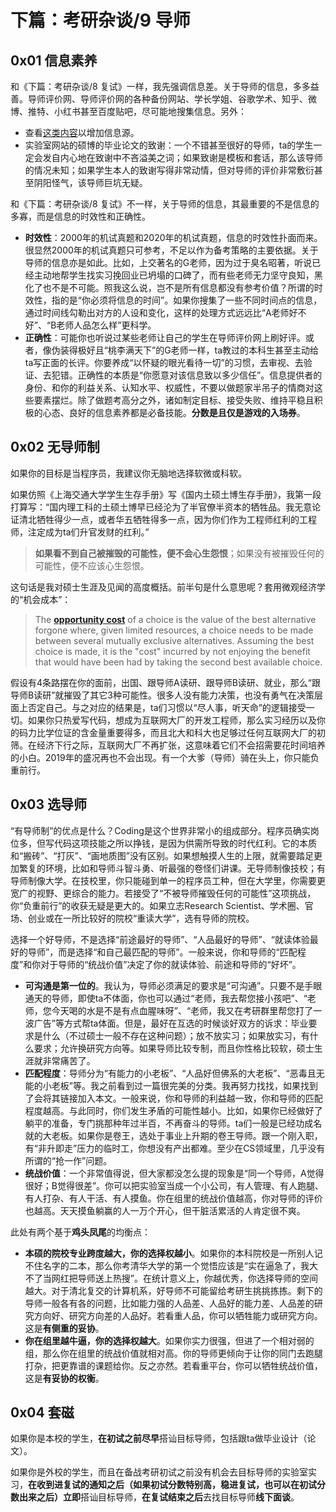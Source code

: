 # 下篇：考研杂谈/9 导师

## 0x01 信息素养

和《下篇：考研杂谈/8 复试》一样，我先强调信息差。关于导师的信息，多多益善。导师评价网、导师评价网的各种备份网站、学长学姐、谷歌学术、知乎、微博、推特、小红书甚至百度贴吧，尽可能地搜集信息。另外：

- 查看[这类内容](https://www.zhihu.com/topic/19589159/top-answers)以增加信息源。
- 实验室网站的硕博的毕业论文的致谢：一个不错甚至很好的导师，ta的学生一定会发自内心地在致谢中不吝溢美之词；如果致谢是模板和套话，那么该导师的情况未知；如果学生本人的致谢写得非常动情，但对导师的评价非常敷衍甚至阴阳怪气，该导师巨坑无疑。

和《下篇：考研杂谈/8 复试》不一样，关于导师的信息，其最重要的不是信息的多寡，而是信息的时效性和正确性。

- **时效性**：2000年的机试真题和2020年的机试真题，信息的时效性扑面而来。很显然2000年的机试真题只可参考，不足以作为备考策略的主要依据。关于导师的信息亦是如此。比如，上交著名的G老师，因为过于臭名昭著，听说已经主动地帮学生找实习挽回业已坍塌的口碑了，而有些老师无力坚守良知，黑化了也不是不可能。照我这么说，岂不是所有信息都没有参考价值？所谓的时效性，指的是“你必须将信息的时间”。如果你搜集了一些不同时间点的信息，通过时间线勾勒出对方的人设和变化，这样的处理方式远远比“A老师好不好”、“B老师人品怎么样”更科学。
- **正确性**：可能你也听说过某些老师让自己的学生在导师评价网上刷好评。或者，像伪装得极好且“桃李满天下”的G老师一样，ta教过的本科生甚至主动给ta写正面的长评。你要养成“以怀疑的眼光看待一切”的习惯，去审视、去验证、去犯错。正确性的本质是“你愿意对该信息致以多少信任”。信息提供者的身份、和你的利益关系、认知水平、权威性，不要以做题家半吊子的情商对这些要素摆烂。除了做题考高分之外，诸如制定目标、接受失败、维持平稳且积极的心态、良好的信息素养都是必备技能。**分数是且仅是游戏的入场券**。

## 0x02 无导师制

如果你的目标是当程序员，我建议你无脑地选择软微或科软。

如果仿照《上海交通大学学生生存手册》写《国内土硕土博生存手册》，我第一段打算写：“国内理工科的土硕土博早已经沦为了半官僚半资本的牺牲品。我无意论证清北牺牲得少一点，或者华五牺牲得多一点，因为你们作为工程师红利的工程师，注定成为ta们升官发财的红利。”

> **如果看不到自己被摧毁的可能性，便不会心生怨恨**；如果没有被摧毁任何的可能性，便不应该心生怨恨。

这句话是我对硕士生涯及见闻的高度概括。前半句是什么意思呢？套用微观经济学的“机会成本”：

> The [**opportunity cost**](https://en.wikipedia.org/wiki/Opportunity_cost) of a choice is the value of the best alternative forgone where, given limited resources, a choice needs to be made between several mutually exclusive alternatives. Assuming the best choice is made, it is the "cost" incurred by not enjoying the benefit that would have been had by taking the second best available choice.

假设有4条路摆在你的面前，出国、跟导师A读研、跟导师B读研、就业，那么“跟导师B读研”就摧毁了其它3种可能性。很多人没有能力决策，也没有勇气在决策层面上否定自己。与之对应的结果是，ta们习惯以“尽人事，听天命”的逻辑接受一切。如果你只热爱写代码，想成为互联网大厂的开发工程师，那么实习经历以及你的码力比学位证的含金量重要得多，而且北大和科大也足够过任何互联网大厂的初筛。在经济下行之际，互联网大厂不再扩张，这意味着它们不会招需要花时间培养的小白。2019年的盛况再也不会出现。有一个大爹（导师）骑在头上，你只能负重前行。

## 0x03 选导师

“有导师制”的优点是什么？Coding是这个世界非常小的组成部分。程序员确实岗位多，但写代码这项技能之所以挣钱，是因为供需所导致的时代红利。它的本质和“搬砖”、“打灰”、“画地质图”没有区别。如果想触摸人生的上限，就需要踏足更加繁复的环境，比如和导师斗智斗勇、听最强的卷怪们讲课。无导师制像技校；有导师制像大学。在技校里，你只能碰到单一的程序员工种，但在大学里，你需要更宽广的视野、更综合的能力。若接受了“不被导师摧毁任何的可能性”这项挑战，你“负重前行”的收获无疑是更大的。如果立志Research Scientist、学术圈、官场、创业或在一所比较好的院校“重读大学”，选有导师的院校。

选择一个好导师，不是选择“前途最好的导师”、“人品最好的导师”、“就读体验最好的导师”，而是选择“和自己最匹配的导师”。一般来说，你和导师的“匹配程度”和你对于导师的“统战价值”决定了你的就读体验、前途和导师的“好坏”。

- **可沟通是第一位的**。我认为，导师必须满足的要求是“可沟通”。只要不是手眼通天的导师，即使ta不体面，你也可以通过“老师，我去帮您接小孩吧”、“老师，您今天喝的水是不是有点血腥味呀”、“老师，我又在考研群里帮您打了一波广告”等方式帮ta体面。但是，最好在互选的时候谈好双方的诉求：毕业要求是什么（不过硕士一般不存在这种问题）；放不放实习；如果放实习，有什么要求；允许换研究方向等。如果导师比较专制，而且你性格比较软，硕士生涯就非常痛苦了。
- **匹配程度**：导师分为“有能力的小老板”、“人品好但佛系的大老板”、“恶毒且无能的小老板”等。我之前看到过一篇很完美的分类。我再努力找找，如果找到了会将其链接加入本文。一般来说，你和导师的利益越一致，你和导师的匹配程度越高。与此同时，你们发生矛盾的可能性越小。比如，如果你已经做好了躺平的准备，专门挑那种年过半百，不再奋斗的导师。ta们一般是已经功成名就的大老板。如果你是卷王，选处于事业上升期的卷王导师。跟一个刚入职，有“非升即走”压力的临时工，你想没有产出都难。至少在CS领域里，几乎没有所谓的“抢一作”问题。
- **统战价值**：一个非常值得说，但大家都没怎么提的现象是“同一个导师，A觉得很好；B觉得很差”。你可以把实验室当成一个小公司，有人管理、有人跑腿、有人打杂、有人干活、有人摸鱼。你在组里的统战价值越高，你对导师的评价也越高。天天摸鱼躺赢的人一万个开心，但干脏活累活的人肯定很不爽。

此处有两个基于**鸡头凤尾**的均衡点：

- **本硕的院校专业跨度越大，你的选择权越小**。如果你的本科院校是一所别人记不住名字的二本，那么你考清华大学的第一个觉悟应该是“实在逼急了，我大不了当网红把导师送上热搜”。在统计意义上，你越优秀，你选择导师的空间越大。对于清北复交的计算机系，好导师不可能留给考研生挑挑拣拣。剩下的导师一般各有各的问题，比如能力强的人品差、人品好的能力差、人品差的研究方向好、研究方向差的人品好。若看重人品，你可以牺牲能力或研究方向。这是**有侧重的妥协**。
- **你在组里越牛逼，你的选择权越大**。如果你实力很强，但进了一个相对弱的组，那么你在组里的统战价值就相对高。你的导师更倾向于让你的同门去跑腿打杂，把更靠谱的课题给你。反之亦然。若看重平台，你可以牺牲统战价值，这是**有妥协的权衡**。

## 0x04 套磁

如果你是本校的学生，**在初试之前尽早**搭讪目标导师，包括跟ta做毕业设计（论文）。

如果你是外校的学生，而且在备战考研初试之前没有机会去目标导师的实验室实习，**在收到进复试的通知之后（如果初试分数特别高，稳进复试，也可以在初试分数出来之后）立即**搭讪目标导师，**在复试结束之后**去找目标导师**线下面谈**。
